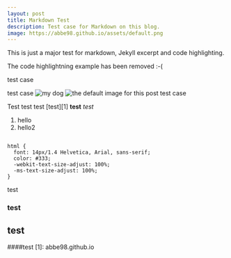 ```yaml
---
layout: post
title: Markdown Test
description: Test case for Markdown on this blog.
image: https://abbe98.github.io/assets/default.png
---
```


This is just a major test for markdown, Jekyll excerpt and code highlighting.

The code highlightning example has been removed :-(

test case

test case
![my dog](https://lh4.googleusercontent.com/-qRZCV05zrRE/UsF64lsUmcI/AAAAAAAACUI/rxA81wj-rXQ/w883-h587-no/DSC_0061.JPG)
![the default image for this post](https://abbe98.github.io/assets/default.png)
test case

Test test test [test][1] **test** *test* 

 1. hello
 2. hello2

<pre><code class="language-css">
html {
  font: 14px/1.4 Helvetica, Arial, sans-serif;
  color: #333;
  -webkit-text-size-adjust: 100%;
  -ms-text-size-adjust: 100%;
}
</code></pre>

test
### test
## test
####test
  [1]: abbe98.github.io
